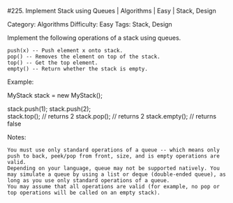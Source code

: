 #225. Implement Stack using Queues | Algorithms | Easy | Stack, Design

Category: Algorithms
Difficulty: Easy
Tags: Stack, Design

Implement the following operations of a stack using queues.


	push(x) -- Push element x onto stack.
	pop() -- Removes the element on top of the stack.
	top() -- Get the top element.
	empty() -- Return whether the stack is empty.


Example:


MyStack stack = new MyStack();

stack.push(1);
stack.push(2);  
stack.top();   // returns 2
stack.pop();   // returns 2
stack.empty(); // returns false

Notes:


	You must use only standard operations of a queue -- which means only push to back, peek/pop from front, size, and is empty operations are valid.
	Depending on your language, queue may not be supported natively. You may simulate a queue by using a list or deque (double-ended queue), as long as you use only standard operations of a queue.
	You may assume that all operations are valid (for example, no pop or top operations will be called on an empty stack).


